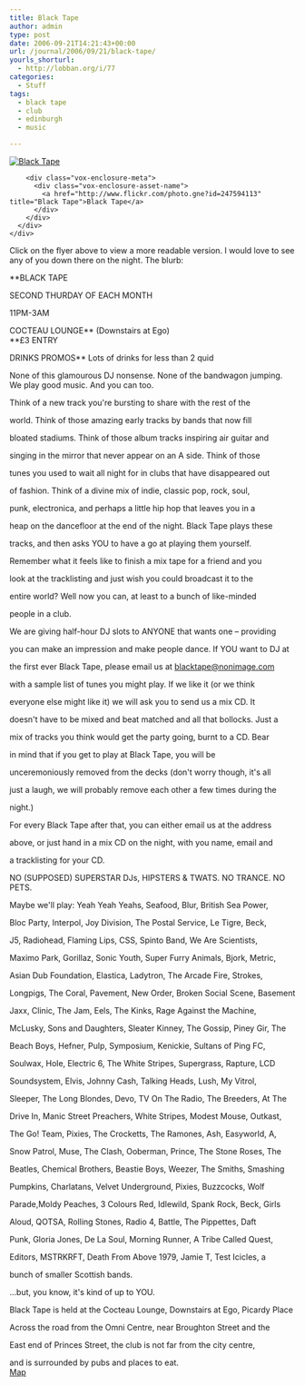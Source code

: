```yaml
---
title: Black Tape
author: admin
type: post
date: 2006-09-21T14:21:43+00:00
url: /journal/2006/09/21/black-tape/
yourls_shorturl:
  - http://lobban.org/i/77
categories:
  - Stuff
tags:
  - black tape
  - club
  - edinburgh
  - music

---
```

<div class="vox-enclosure vox-enclosure-center vox-enclosure-large vox-photo-enclosure">
  <div class="vox-enclosure-inner">
    <div class="vox-enclosure-list">
      <div class="vox-enclosure-item vox-photo-asset vox-last">
        <div class="vox-enclosure-image">
          <a href="http://www.flickr.com/photo.gne?id=247594113" title="Black Tape"><img alt="Black Tape" class="asset asset-image at-xid-6a01348743f8e2970c0133f423d9e4970b" src="http://nonimage.typepad.com/.a/6a01348743f8e2970c0133f423d9e4970b-320pi" /></a>
        </div>
        
        <div class="vox-enclosure-meta">
          <div class="vox-enclosure-asset-name">
            <a href="http://www.flickr.com/photo.gne?id=247594113" title="Black Tape">Black Tape</a>
          </div>
        </div>
      </div>
    </div>
  </div>
</div>

Click on the flyer above to view a more readable version. I would love to see any of you down there on the night. The blurb:

**BLACK TAPE
  
SECOND THURDAY OF EACH MONTH
  
11PM-3AM
  
COCTEAU LOUNGE** (Downstairs at Ego)  
**£3 ENTRY
  
DRINKS PROMOS** Lots of drinks for less than 2 quid 

None of this glamourous DJ nonsense. None of the bandwagon jumping. We play good music. And you can too. 

Think of a new track you're bursting to share with the rest of the
  
world. Think of those amazing early tracks by bands that now fill
  
bloated stadiums. Think of those album tracks inspiring air guitar and
  
singing in the mirror that never appear on an A side. Think of those
  
tunes you used to wait all night for in clubs that have disappeared out
  
of fashion. Think of a divine mix of indie, classic pop, rock, soul,
  
punk, electronica, and perhaps a little hip hop that leaves you in a
  
heap on the dancefloor at the end of the night. Black Tape plays these
  
tracks, and then asks YOU to have a go at playing them yourself.
  
Remember what it feels like to finish a mix tape for a friend and you
  
look at the tracklisting and just wish you could broadcast it to the
  
entire world? Well now you can, at least to a bunch of like-minded
  
people in a club. 

We are giving half-hour DJ slots to ANYONE that wants one &#8211; providing
  
you can make an impression and make people dance. If YOU want to DJ at
  
the first ever Black Tape, please email us at <blacktape@nonimage.com>
  
with a sample list of tunes you might play. If we like it (or we think
  
everyone else might like it) we will ask you to send us a mix CD. It
  
doesn't have to be mixed and beat matched and all that bollocks. Just a
  
mix of tracks you think would get the party going, burnt to a CD. Bear
  
in mind that if you get to play at Black Tape, you will be
  
unceremoniously removed from the decks (don't worry though, it's all
  
just a laugh, we will probably remove each other a few times during the
  
night.) 

For every Black Tape after that, you can either email us at the address
  
above, or just hand in a mix CD on the night, with you name, email and
  
a tracklisting for your CD. 

NO (SUPPOSED) SUPERSTAR DJs, HIPSTERS & TWATS. NO TRANCE. NO PETS. 

Maybe we'll play: Yeah Yeah Yeahs, Seafood, Blur, British Sea Power,
  
Bloc Party, Interpol, Joy Division, The Postal Service, Le Tigre, Beck,
  
J5, Radiohead, Flaming Lips, CSS, Spinto Band, We Are Scientists,
  
Maximo Park, Gorillaz, Sonic Youth, Super Furry Animals, Bjork, Metric,
  
Asian Dub Foundation, Elastica, Ladytron, The Arcade Fire, Strokes,
  
Longpigs, The Coral, Pavement, New Order, Broken Social Scene, Basement
  
Jaxx, Clinic, The Jam, Eels, The Kinks, Rage Against the Machine,
  
McLusky, Sons and Daughters, Sleater Kinney, The Gossip, Piney Gir, The
  
Beach Boys, Hefner, Pulp, Symposium, Kenickie, Sultans of Ping FC,
  
Soulwax, Hole, Electric 6, The White Stripes, Supergrass, Rapture, LCD
  
Soundsystem, Elvis, Johnny Cash, Talking Heads, Lush, My Vitrol,
  
Sleeper, The Long Blondes, Devo, TV On The Radio, The Breeders, At The
  
Drive In, Manic Street Preachers, White Stripes, Modest Mouse, Outkast,
  
The Go! Team, Pixies, The Crocketts, The Ramones, Ash, Easyworld, A,
  
Snow Patrol, Muse, The Clash, Ooberman, Prince, The Stone Roses, The
  
Beatles, Chemical Brothers, Beastie Boys, Weezer, The Smiths, Smashing
  
Pumpkins, Charlatans, Velvet Underground, Pixies, Buzzcocks, Wolf
  
Parade,Moldy Peaches, 3 Colours Red, Idlewild, Spank Rock, Beck, Girls
  
Aloud, QOTSA, Rolling Stones, Radio 4, Battle, The Pippettes, Daft
  
Punk, Gloria Jones, De La Soul, Morning Runner, A Tribe Called Quest,
  
Editors, MSTRKRFT, Death From Above 1979, Jamie T, Test Icicles, a
  
bunch of smaller Scottish bands.
  
&#8230;but, you know, it's kind of up to YOU. 

Black Tape is held at the Cocteau Lounge, Downstairs at Ego, Picardy Place
  
Across the road from the Omni Centre, near Broughton Street and the
  
East end of Princes Street, the club is not far from the city centre,
  
and is surrounded by pubs and places to eat.  
[Map][1]

<div>
</div></p>

 [1]: http://multimap.com/map/browse.cgi?client=public&search_result=&db=pc&lang=&keepicon=true&pc=EH13JT&advanced=&client=public&addr2=&quicksearch=EH1%203JT&addr3=&addr1=